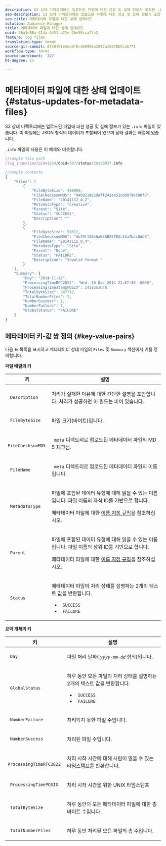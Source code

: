 ```yaml
---
description: S3 상태 디렉토리에는 업로드된 파일에 대한 성공 및 실패 정보가 포함된 .info 파일이 있습니다. 이 파일에는 JSON 형식의 데이터가 포함되어 있으며 상태 결과는 배열에 있습니다.
seo-description: S3 상태 디렉토리에는 업로드된 파일에 대한 성공 및 실패 정보가 포함된 .info 파일이 있습니다. 이 파일에는 JSON 형식의 데이터가 포함되어 있으며 상태 결과는 배열에 있습니다.
seo-title: 메타데이터 파일에 대한 상태 업데이트
solution: Audience Manager
title: 메타데이터 파일에 대한 상태 업데이트
uuid: 56a1e88a-41da-4d51-a21e-2be98cca7fa2
feature: log files
translation-type: tm+mt
source-git-commit: dfb0191e3ea6f6c360991a2012a15570b5cab771
workflow-type: tm+mt
source-wordcount: '327'
ht-degree: 1%

---
```



# 메타데이터 파일에 대한 상태 업데이트{#status-updates-for-metadata-files}

S3 상태 디렉토리에는 업로드된 파일에 대한 성공 및 실패 정보가 있는 `.info` 파일이 있습니다. 이 파일에는 JSON 형식의 데이터가 포함되어 있으며 상태 결과는 배열에 있습니다.

`.info` 파일의 내용은 이 예제와 비슷합니다.

```js
//sample file path
/log_ingestion/pid=1234/dpid=567/status/20150827.info

//sample contents
{
    "Files": [
        {
            "FileByteSize": 488900,
            "FileChecksumMD5": "94b821082daff242e452c0d8796b08f0",
            "FileName": "20141112_4_2",
            "MetadataType": "Creative",
            "Parent": "Site",
            "Status": "SUCCESS",
            "Description": ""
        },
        {
            "FileByteSize": 58812,
            "FileChecksumMD5": "db79f148e6a635629701c13a7bcc8db0",
            "FileName": "20141112_0_4",
            "MetadataType": "Site",
            "Parent": "None",
            "Status": "FAILURE",
            "Description": "Invalid format."
        }
    ],
    "Summary": {
        "Day": "2014-11-12",
        "ProcessingTimeRFC2822": "Wed, 10 Dec 2014 21:07:58 -0000",
        "ProcessingTimestampPOSIX": 1418263678,
        "TotalByteSize": 547712,
        "TotalNumberFiles": 2,
        "NumberSuccess": 1,
        "NumberFailure": 1,
        "GlobalStatus": "FAILURE"
    }
}
```

## 메타데이터 키-값 쌍 정의 {#key-value-pairs}

다음 표 목록을 표시하고 메타데이터 상태 파일의 `Files` 및 `Summary` 섹션에서 키를 정의합니다.

**파일 배열의 키**

<table id="table_BF23C032FEFA446282E9364E85BE8C9F"> 
 <thead> 
  <tr> 
   <th colname="col1" class="entry"> 키 </th> 
   <th colname="col2" class="entry"> 설명 </th> 
  </tr> 
 </thead>
 <tbody> 
  <tr> 
   <td colname="col1"> <p> <code> Description</code> </p> </td> 
   <td colname="col2"> <p>처리가 실패한 이유에 대한 간단한 설명을 포함합니다. 처리가 성공하면 이 필드는 비어 있습니다. </p> </td> 
  </tr> 
  <tr> 
   <td colname="col1"> <p> <code> FileByteSize</code> </p> </td> 
   <td colname="col2"> <p>파일 크기(바이트)입니다. </p> </td> 
  </tr> 
  <tr> 
   <td colname="col1"> <p> <code> FileChecksumMD5</code> </p> </td> 
   <td colname="col2"> <p><code> meta</code> 디렉토리로 업로드된 메타데이터 파일의 MD 5 체크섬. </p> </td> 
  </tr> 
  <tr> 
   <td colname="col1"> <p> <code> FileName</code> </p> </td> 
   <td colname="col2"> <p><code> meta</code> 디렉토리로 업로드된 메타데이터 파일의 이름입니다. </p> </td> 
  </tr> 
  <tr> 
   <td colname="col1"> <p> <code> MetadataType</code> </p> </td> 
   <td colname="col2"> <p>파일에 포함된 데이터 유형에 대해 읽을 수 있는 이름입니다. 파일 이름의 자식 ID를 기반으로 합니다. </p> <p>메타데이터 파일에 대한 <a href="../../../reporting/audience-optimization-reports/metadata-files-intro/metadata-file-names.md"> 이름 지정 규칙</a>을 참조하십시오. </p> </td> 
  </tr> 
  <tr> 
   <td colname="col1"> <p> <code> Parent</code> </p> </td> 
   <td colname="col2"> <p>파일에 포함된 데이터 유형에 대해 읽을 수 있는 이름입니다. 파일 이름의 상위 ID를 기반으로 합니다. </p> <p>메타데이터 파일에 대한 <a href="../../../reporting/audience-optimization-reports/metadata-files-intro/metadata-file-names.md"> 이름 지정 규칙</a>을 참조하십시오. </p> </td> 
  </tr> 
  <tr> 
   <td colname="col1"> <p> <code> Status</code> </p> </td> 
   <td colname="col2"> <p>메타데이터 파일의 처리 상태를 설명하는 2개의 텍스트 값을 반환합니다. </p> 
    <ul id="ul_3814EBB6B42B4EB294B1ABA5782190B6"> 
     <li id="li_92AAECE7E9A44B1193A1D93ABBCE46B0"> <code> SUCCESS</code> </li> 
     <li id="li_3109F4E254374117A89CB989F221CB18"> <code> FAILURE</code> </li> 
    </ul> </td> 
  </tr> 
 </tbody> 
</table>

**요약 개체의 키**

<table id="table_C765A0CDBAA14A2FB5E0D38BDD1D292A"> 
 <thead> 
  <tr> 
   <th colname="col1" class="entry"> 키 </th> 
   <th colname="col2" class="entry"> 설명 </th> 
  </tr> 
 </thead>
 <tbody> 
  <tr> 
   <td colname="col1"> <p> <code> Day</code> </p> </td> 
   <td colname="col2"> <p>파일 처리 날짜( <code><i>yyyy-mm-dd</i></code> 형식)입니다. </p> </td> 
  </tr> 
  <tr> 
   <td colname="col1"> <p> <code> GlobalStatus</code> </p> </td> 
   <td colname="col2"> <p>하루 동안 모든 파일의 처리 상태를 설명하는 2개의 텍스트 값을 반환합니다. </p> 
    <ul id="ul_3FC092CA043A486C9C79FECF71FAF8FB"> 
     <li id="li_754B32D8267D44BBBD6EC354C459C566"> <code> SUCCESS</code> </li> 
     <li id="li_8B64E39C80424AC2B95DF9B53D62864E"> <code> FAILURE</code> </li> 
    </ul> </td> 
  </tr> 
  <tr> 
   <td colname="col1"> <p> <code> NumberFailure</code> </p> </td> 
   <td colname="col2"> <p>처리되지 못한 파일 수입니다. </p> </td> 
  </tr> 
  <tr> 
   <td colname="col1"> <p> <code> NumberSuccess</code> </p> </td> 
   <td colname="col2"> <p>처리된 파일 수입니다. </p> </td> 
  </tr> 
  <tr> 
   <td colname="col1"> <p> <code> ProcessingTimeRFC2822</code> </p> </td> 
   <td colname="col2"> <p>처리 시작 시간에 대해 사람이 읽을 수 있는 타임스탬프를 반환합니다. </p> </td> 
  </tr> 
  <tr> 
   <td colname="col1"> <p> <code> ProcessingTimePOSIX</code> </p> </td> 
   <td colname="col2"> <p>처리 시작 시간을 위한 UNIX 타임스탬프 </p> </td> 
  </tr> 
  <tr> 
   <td colname="col1"> <p> <code> TotalByteSize</code> </p> </td> 
   <td colname="col2"> <p>하루 동안의 모든 메타데이터 파일에 대한 총 바이트 수입니다. </p> </td> 
  </tr> 
  <tr> 
   <td colname="col1"> <p> <code> TotalNumberFiles</code> </p> </td> 
   <td colname="col2"> <p>하루 동안 처리된 모든 파일의 총 수입니다. </p> </td> 
  </tr> 
 </tbody> 
</table>
